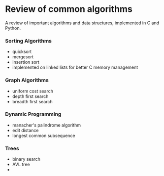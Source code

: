 # Review of common algorithms
A review of important algorithms and data structures, implemented in C and Python.

### Sorting Algorithms
 - quicksort
 - mergesort
 - insertion sort
 - implemented on linked lists for better C memory management

### Graph Algorithms
 - uniform cost search
 - depth first search
 - breadth first search

### Dynamic Programming
 - manacher's palindrome algorithm
 - edit distance
 - longest common subsequence

### Trees
 - binary search
 - AVL tree
 - 

